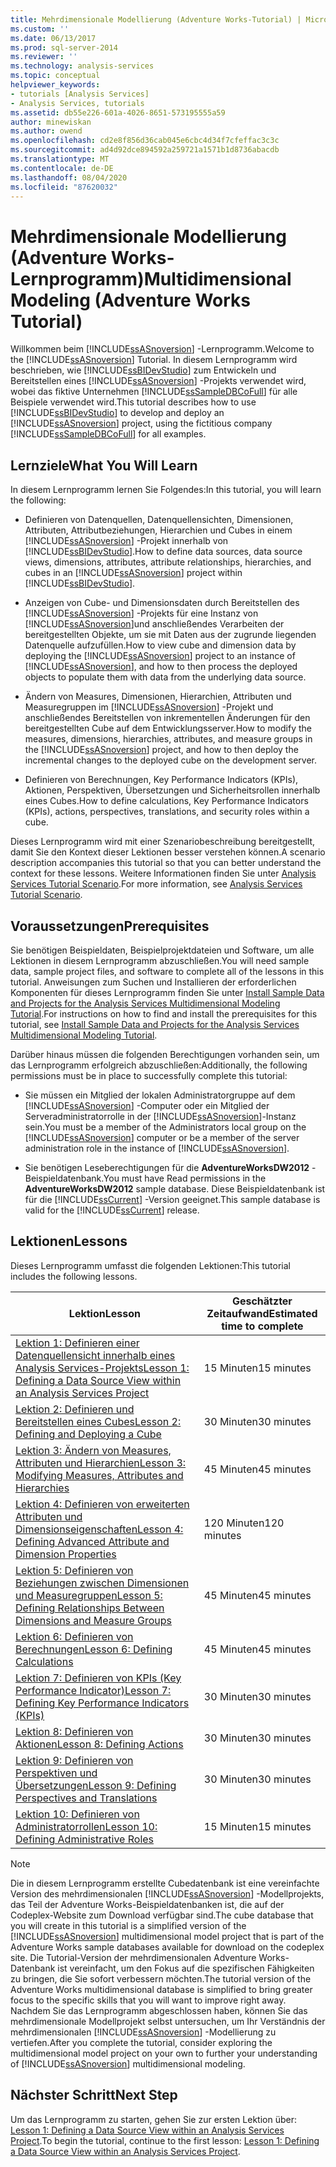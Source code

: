```yaml
---
title: Mehrdimensionale Modellierung (Adventure Works-Tutorial) | Microsoft-Dokumentation
ms.custom: ''
ms.date: 06/13/2017
ms.prod: sql-server-2014
ms.reviewer: ''
ms.technology: analysis-services
ms.topic: conceptual
helpviewer_keywords:
- tutorials [Analysis Services]
- Analysis Services, tutorials
ms.assetid: db55e226-601a-4026-8651-573195555a59
author: minewiskan
ms.author: owend
ms.openlocfilehash: cd2e8f856d36cab045e6cbc4d34f7cfeffac3c3c
ms.sourcegitcommit: ad4d92dce894592a259721a1571b1d8736abacdb
ms.translationtype: MT
ms.contentlocale: de-DE
ms.lasthandoff: 08/04/2020
ms.locfileid: "87620032"
---
```

# <a name="multidimensional-modeling-adventure-works-tutorial"></a><span data-ttu-id="19c2f-102">Mehrdimensionale Modellierung (Adventure Works-Lernprogramm)</span><span class="sxs-lookup"><span data-stu-id="19c2f-102">Multidimensional Modeling (Adventure Works Tutorial)</span></span>
  <span data-ttu-id="19c2f-103">Willkommen beim [!INCLUDE[ssASnoversion](../includes/ssasnoversion-md.md)] -Lernprogramm.</span><span class="sxs-lookup"><span data-stu-id="19c2f-103">Welcome to the [!INCLUDE[ssASnoversion](../includes/ssasnoversion-md.md)] Tutorial.</span></span> <span data-ttu-id="19c2f-104">In diesem Lernprogramm wird beschrieben, wie [!INCLUDE[ssBIDevStudio](../includes/ssbidevstudio-md.md)] zum Entwickeln und Bereitstellen eines [!INCLUDE[ssASnoversion](../includes/ssasnoversion-md.md)] -Projekts verwendet wird, wobei das fiktive Unternehmen [!INCLUDE[ssSampleDBCoFull](../includes/sssampledbcofull-md.md)] für alle Beispiele verwendet wird.</span><span class="sxs-lookup"><span data-stu-id="19c2f-104">This tutorial describes how to use [!INCLUDE[ssBIDevStudio](../includes/ssbidevstudio-md.md)] to develop and deploy an [!INCLUDE[ssASnoversion](../includes/ssasnoversion-md.md)] project, using the fictitious company [!INCLUDE[ssSampleDBCoFull](../includes/sssampledbcofull-md.md)] for all examples.</span></span>  
  
## <a name="what-you-will-learn"></a><span data-ttu-id="19c2f-105">Lernziele</span><span class="sxs-lookup"><span data-stu-id="19c2f-105">What You Will Learn</span></span>  
 <span data-ttu-id="19c2f-106">In diesem Lernprogramm lernen Sie Folgendes:</span><span class="sxs-lookup"><span data-stu-id="19c2f-106">In this tutorial, you will learn the following:</span></span>  
  
-   <span data-ttu-id="19c2f-107">Definieren von Datenquellen, Datenquellensichten, Dimensionen, Attributen, Attributbeziehungen, Hierarchien und Cubes in einem [!INCLUDE[ssASnoversion](../includes/ssasnoversion-md.md)] -Projekt innerhalb von [!INCLUDE[ssBIDevStudio](../includes/ssbidevstudio-md.md)].</span><span class="sxs-lookup"><span data-stu-id="19c2f-107">How to define data sources, data source views, dimensions, attributes, attribute relationships, hierarchies, and cubes in an [!INCLUDE[ssASnoversion](../includes/ssasnoversion-md.md)] project within [!INCLUDE[ssBIDevStudio](../includes/ssbidevstudio-md.md)].</span></span>  
  
-   <span data-ttu-id="19c2f-108">Anzeigen von Cube- und Dimensionsdaten durch Bereitstellen des [!INCLUDE[ssASnoversion](../includes/ssasnoversion-md.md)] -Projekts für eine Instanz von [!INCLUDE[ssASnoversion](../includes/ssasnoversion-md.md)]und anschließendes Verarbeiten der bereitgestellten Objekte, um sie mit Daten aus der zugrunde liegenden Datenquelle aufzufüllen.</span><span class="sxs-lookup"><span data-stu-id="19c2f-108">How to view cube and dimension data by deploying the [!INCLUDE[ssASnoversion](../includes/ssasnoversion-md.md)] project to an instance of [!INCLUDE[ssASnoversion](../includes/ssasnoversion-md.md)], and how to then process the deployed objects to populate them with data from the underlying data source.</span></span>  
  
-   <span data-ttu-id="19c2f-109">Ändern von Measures, Dimensionen, Hierarchien, Attributen und Measuregruppen im [!INCLUDE[ssASnoversion](../includes/ssasnoversion-md.md)] -Projekt und anschließendes Bereitstellen von inkrementellen Änderungen für den bereitgestellten Cube auf dem Entwicklungsserver.</span><span class="sxs-lookup"><span data-stu-id="19c2f-109">How to modify the measures, dimensions, hierarchies, attributes, and measure groups in the [!INCLUDE[ssASnoversion](../includes/ssasnoversion-md.md)] project, and how to then deploy the incremental changes to the deployed cube on the development server.</span></span>  
  
-   <span data-ttu-id="19c2f-110">Definieren von Berechnungen, Key Performance Indicators (KPIs), Aktionen, Perspektiven, Übersetzungen und Sicherheitsrollen innerhalb eines Cubes.</span><span class="sxs-lookup"><span data-stu-id="19c2f-110">How to define calculations, Key Performance Indicators (KPIs), actions, perspectives, translations, and security roles within a cube.</span></span>  
  
 <span data-ttu-id="19c2f-111">Dieses Lernprogramm wird mit einer Szenariobeschreibung bereitgestellt, damit Sie den Kontext dieser Lektionen besser verstehen können.</span><span class="sxs-lookup"><span data-stu-id="19c2f-111">A scenario description accompanies this tutorial so that you can better understand the context for these lessons.</span></span> <span data-ttu-id="19c2f-112">Weitere Informationen finden Sie unter [Analysis Services Tutorial Scenario](analysis-services-tutorial-scenario.md).</span><span class="sxs-lookup"><span data-stu-id="19c2f-112">For more information, see [Analysis Services Tutorial Scenario](analysis-services-tutorial-scenario.md).</span></span>  
  
## <a name="prerequisites"></a><span data-ttu-id="19c2f-113">Voraussetzungen</span><span class="sxs-lookup"><span data-stu-id="19c2f-113">Prerequisites</span></span>  
 <span data-ttu-id="19c2f-114">Sie benötigen Beispieldaten, Beispielprojektdateien und Software, um alle Lektionen in diesem Lernprogramm abzuschließen.</span><span class="sxs-lookup"><span data-stu-id="19c2f-114">You will need sample data, sample project files, and software to complete all of the lessons in this tutorial.</span></span> <span data-ttu-id="19c2f-115">Anweisungen zum Suchen und Installieren der erforderlichen Komponenten für dieses Lernprogramm finden Sie unter [Install Sample Data and Projects for the Analysis Services Multidimensional Modeling Tutorial](install-sample-data-and-projects.md).</span><span class="sxs-lookup"><span data-stu-id="19c2f-115">For instructions on how to find and install the prerequisites for this tutorial, see [Install Sample Data and Projects for the Analysis Services Multidimensional Modeling Tutorial](install-sample-data-and-projects.md).</span></span>  
  
 <span data-ttu-id="19c2f-116">Darüber hinaus müssen die folgenden Berechtigungen vorhanden sein, um das Lernprogramm erfolgreich abzuschließen:</span><span class="sxs-lookup"><span data-stu-id="19c2f-116">Additionally, the following permissions must be in place to successfully complete this tutorial:</span></span>  
  
-   <span data-ttu-id="19c2f-117">Sie müssen ein Mitglied der lokalen Administratorgruppe auf dem [!INCLUDE[ssASnoversion](../includes/ssasnoversion-md.md)] -Computer oder ein Mitglied der Serveradministratorrolle in der [!INCLUDE[ssASnoversion](../includes/ssasnoversion-md.md)]-Instanz sein.</span><span class="sxs-lookup"><span data-stu-id="19c2f-117">You must be a member of the Administrators local group on the [!INCLUDE[ssASnoversion](../includes/ssasnoversion-md.md)] computer or be a member of the server administration role in the instance of [!INCLUDE[ssASnoversion](../includes/ssasnoversion-md.md)].</span></span>  
  
-   <span data-ttu-id="19c2f-118">Sie benötigen Leseberechtigungen für die **AdventureWorksDW2012** -Beispieldatenbank.</span><span class="sxs-lookup"><span data-stu-id="19c2f-118">You must have Read permissions in the **AdventureWorksDW2012** sample database.</span></span> <span data-ttu-id="19c2f-119">Diese Beispieldatenbank ist für die [!INCLUDE[ssCurrent](../includes/sscurrent-md.md)] -Version geeignet.</span><span class="sxs-lookup"><span data-stu-id="19c2f-119">This sample database is valid for the [!INCLUDE[ssCurrent](../includes/sscurrent-md.md)] release.</span></span>  
  
## <a name="lessons"></a><span data-ttu-id="19c2f-120">Lektionen</span><span class="sxs-lookup"><span data-stu-id="19c2f-120">Lessons</span></span>  
 <span data-ttu-id="19c2f-121">Dieses Lernprogramm umfasst die folgenden Lektionen:</span><span class="sxs-lookup"><span data-stu-id="19c2f-121">This tutorial includes the following lessons.</span></span>  
  
|<span data-ttu-id="19c2f-122">Lektion</span><span class="sxs-lookup"><span data-stu-id="19c2f-122">Lesson</span></span>|<span data-ttu-id="19c2f-123">Geschätzter Zeitaufwand</span><span class="sxs-lookup"><span data-stu-id="19c2f-123">Estimated time to complete</span></span>|  
|------------|--------------------------------|  
|[<span data-ttu-id="19c2f-124">Lektion 1: Definieren einer Datenquellensicht innerhalb eines Analysis Services-Projekts</span><span class="sxs-lookup"><span data-stu-id="19c2f-124">Lesson 1: Defining a Data Source View within an Analysis Services Project</span></span>](lesson-1-defining-a-data-source-view-within-an-analysis-services-project.md)|<span data-ttu-id="19c2f-125">15 Minuten</span><span class="sxs-lookup"><span data-stu-id="19c2f-125">15 minutes</span></span>|  
|[<span data-ttu-id="19c2f-126">Lektion 2: Definieren und Bereitstellen eines Cubes</span><span class="sxs-lookup"><span data-stu-id="19c2f-126">Lesson 2: Defining and Deploying a Cube</span></span>](lesson-2-defining-and-deploying-a-cube.md)|<span data-ttu-id="19c2f-127">30 Minuten</span><span class="sxs-lookup"><span data-stu-id="19c2f-127">30 minutes</span></span>|  
|[<span data-ttu-id="19c2f-128">Lektion 3: Ändern von Measures, Attributen und Hierarchien</span><span class="sxs-lookup"><span data-stu-id="19c2f-128">Lesson 3: Modifying Measures, Attributes and Hierarchies</span></span>](lesson-3-modifying-measures-attributes-and-hierarchies.md)|<span data-ttu-id="19c2f-129">45 Minuten</span><span class="sxs-lookup"><span data-stu-id="19c2f-129">45 minutes</span></span>|  
|[<span data-ttu-id="19c2f-130">Lektion 4: Definieren von erweiterten Attributen und Dimensionseigenschaften</span><span class="sxs-lookup"><span data-stu-id="19c2f-130">Lesson 4: Defining Advanced Attribute and Dimension Properties</span></span>](lesson-4-defining-advanced-attribute-and-dimension-properties.md)|<span data-ttu-id="19c2f-131">120 Minuten</span><span class="sxs-lookup"><span data-stu-id="19c2f-131">120 minutes</span></span>|  
|[<span data-ttu-id="19c2f-132">Lektion 5: Definieren von Beziehungen zwischen Dimensionen und Measuregruppen</span><span class="sxs-lookup"><span data-stu-id="19c2f-132">Lesson 5: Defining Relationships Between Dimensions and Measure Groups</span></span>](lesson-5-defining-relationships-between-dimensions-and-measure-groups.md)|<span data-ttu-id="19c2f-133">45 Minuten</span><span class="sxs-lookup"><span data-stu-id="19c2f-133">45 minutes</span></span>|  
|[<span data-ttu-id="19c2f-134">Lektion 6: Definieren von Berechnungen</span><span class="sxs-lookup"><span data-stu-id="19c2f-134">Lesson 6: Defining Calculations</span></span>](lesson-6-defining-calculations.md)|<span data-ttu-id="19c2f-135">45 Minuten</span><span class="sxs-lookup"><span data-stu-id="19c2f-135">45 minutes</span></span>|  
|[<span data-ttu-id="19c2f-136">Lektion 7: Definieren von KPIs &#40;Key Performance Indicator&#41;</span><span class="sxs-lookup"><span data-stu-id="19c2f-136">Lesson 7: Defining Key Performance Indicators &#40;KPIs&#41;</span></span>](lesson-7-defining-key-performance-indicators-kpis.md)|<span data-ttu-id="19c2f-137">30 Minuten</span><span class="sxs-lookup"><span data-stu-id="19c2f-137">30 minutes</span></span>|  
|[<span data-ttu-id="19c2f-138">Lektion 8: Definieren von Aktionen</span><span class="sxs-lookup"><span data-stu-id="19c2f-138">Lesson 8: Defining Actions</span></span>](lesson-8-defining-actions.md)|<span data-ttu-id="19c2f-139">30 Minuten</span><span class="sxs-lookup"><span data-stu-id="19c2f-139">30 minutes</span></span>|  
|[<span data-ttu-id="19c2f-140">Lektion 9: Definieren von Perspektiven und Übersetzungen</span><span class="sxs-lookup"><span data-stu-id="19c2f-140">Lesson 9: Defining Perspectives and Translations</span></span>](lesson-9-defining-perspectives-and-translations.md)|<span data-ttu-id="19c2f-141">30 Minuten</span><span class="sxs-lookup"><span data-stu-id="19c2f-141">30 minutes</span></span>|  
|[<span data-ttu-id="19c2f-142">Lektion 10: Definieren von Administratorrollen</span><span class="sxs-lookup"><span data-stu-id="19c2f-142">Lesson 10: Defining Administrative Roles</span></span>](lesson-10-defining-administrative-roles.md)|<span data-ttu-id="19c2f-143">15 Minuten</span><span class="sxs-lookup"><span data-stu-id="19c2f-143">15 minutes</span></span>|  
  
> [!NOTE]  
>  <span data-ttu-id="19c2f-144">Die in diesem Lernprogramm erstellte Cubedatenbank ist eine vereinfachte Version des mehrdimensionalen [!INCLUDE[ssASnoversion](../includes/ssasnoversion-md.md)] -Modellprojekts, das Teil der Adventure Works-Beispieldatenbanken ist, die auf der Codeplex-Website zum Download verfügbar sind.</span><span class="sxs-lookup"><span data-stu-id="19c2f-144">The cube database that you will create in this tutorial is a simplified version of the [!INCLUDE[ssASnoversion](../includes/ssasnoversion-md.md)] multidimensional model project that is part of the Adventure Works sample databases available for download on the codeplex site.</span></span> <span data-ttu-id="19c2f-145">Die Tutorial-Version der mehrdimensionalen Adventure Works-Datenbank ist vereinfacht, um den Fokus auf die spezifischen Fähigkeiten zu bringen, die Sie sofort verbessern möchten.</span><span class="sxs-lookup"><span data-stu-id="19c2f-145">The tutorial version of the Adventure Works multidimensional database is simplified to bring greater focus to the specific skills that you will want to improve right away.</span></span> <span data-ttu-id="19c2f-146">Nachdem Sie das Lernprogramm abgeschlossen haben, können Sie das mehrdimensionale Modellprojekt selbst untersuchen, um Ihr Verständnis der mehrdimensionalen [!INCLUDE[ssASnoversion](../includes/ssasnoversion-md.md)] -Modellierung zu vertiefen.</span><span class="sxs-lookup"><span data-stu-id="19c2f-146">After you complete the tutorial, consider exploring the multidimensional model project on your own to further your understanding of [!INCLUDE[ssASnoversion](../includes/ssasnoversion-md.md)] multidimensional modeling.</span></span>  
  
## <a name="next-step"></a><span data-ttu-id="19c2f-147">Nächster Schritt</span><span class="sxs-lookup"><span data-stu-id="19c2f-147">Next Step</span></span>  
 <span data-ttu-id="19c2f-148">Um das Lernprogramm zu starten, gehen Sie zur ersten Lektion über: [Lesson 1: Defining a Data Source View within an Analysis Services Project](lesson-1-defining-a-data-source-view-within-an-analysis-services-project.md).</span><span class="sxs-lookup"><span data-stu-id="19c2f-148">To begin the tutorial, continue to the first lesson: [Lesson 1: Defining a Data Source View within an Analysis Services Project](lesson-1-defining-a-data-source-view-within-an-analysis-services-project.md).</span></span>  
  
  
